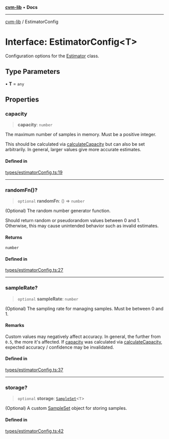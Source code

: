 [**cvm-lib**](../README.md) • **Docs**

***

[cvm-lib](../globals.md) / EstimatorConfig

# Interface: EstimatorConfig\<T\>

Configuration options for the [Estimator](../classes/Estimator.md) class.

## Type Parameters

• **T** = `any`

## Properties

### capacity

> **capacity**: `number`

The maximum number of samples in memory. Must be a positive integer.

This should be calculated via [calculateCapacity](../functions/calculateCapacity.md) but
can also be set arbitrarily. In general, larger
values give more accurate estimates.

#### Defined in

[types/estimatorConfig.ts:19](https://github.com/havelessbemore/cvm-lib/blob/6484157b84bf1ee7cde3732c1841fbd9a9e873ef/src/types/estimatorConfig.ts#L19)

***

### randomFn()?

> `optional` **randomFn**: () => `number`

(Optional) The random number generator function.

Should return random or pseudorandom values between 0 and 1.
Otherwise, this may cause unintended behavior such as invalid estimates.

#### Returns

`number`

#### Defined in

[types/estimatorConfig.ts:27](https://github.com/havelessbemore/cvm-lib/blob/6484157b84bf1ee7cde3732c1841fbd9a9e873ef/src/types/estimatorConfig.ts#L27)

***

### sampleRate?

> `optional` **sampleRate**: `number`

(Optional) The sampling rate for managing samples. Must be between 0 and 1.

#### Remarks

Custom values may negatively affect accuracy. In general, the
further from `0.5`, the more it's affected. If [capacity](EstimatorConfig.md#capacity) was
calculated via [calculateCapacity](../functions/calculateCapacity.md), expected accuracy / confidence
may be invalidated.

#### Defined in

[types/estimatorConfig.ts:37](https://github.com/havelessbemore/cvm-lib/blob/6484157b84bf1ee7cde3732c1841fbd9a9e873ef/src/types/estimatorConfig.ts#L37)

***

### storage?

> `optional` **storage**: [`SampleSet`](SampleSet.md)\<`T`\>

(Optional) A custom [SampleSet](SampleSet.md) object for storing samples.

#### Defined in

[types/estimatorConfig.ts:42](https://github.com/havelessbemore/cvm-lib/blob/6484157b84bf1ee7cde3732c1841fbd9a9e873ef/src/types/estimatorConfig.ts#L42)
